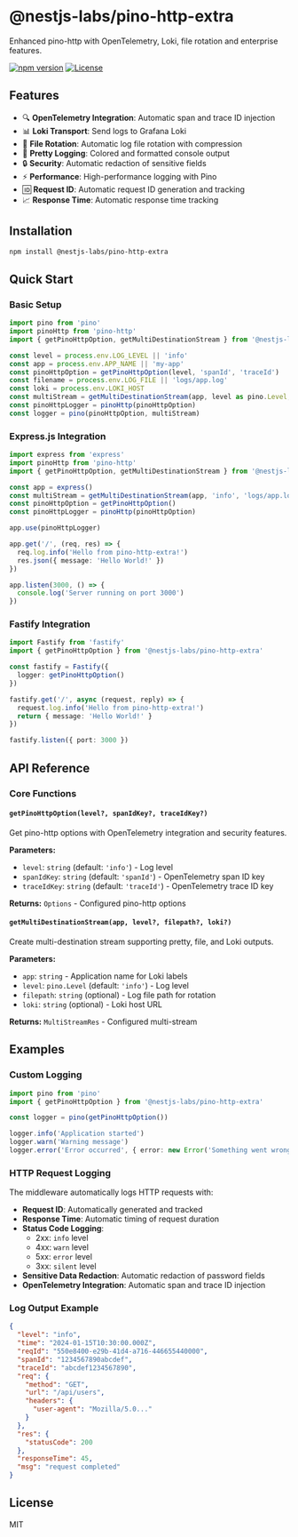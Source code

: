 # @nestjs-labs/pino-http-extra

Enhanced pino-http with OpenTelemetry, Loki, file rotation and enterprise features.

[![npm version](https://img.shields.io/npm/v/@nestjs-labs/pino-http-extra.svg)](https://www.npmjs.com/package/@nestjs-labs/pino-http-extra)
[![License](https://img.shields.io/npm/l/@nestjs-labs/pino-http-extra.svg)](https://github.com/nestjs-labs/nestjs-pino-extra/blob/main/LICENSE)

## Features

- 🔍 **OpenTelemetry Integration**: Automatic span and trace ID injection
- 📊 **Loki Transport**: Send logs to Grafana Loki
- 📁 **File Rotation**: Automatic log file rotation with compression
- 🎨 **Pretty Logging**: Colored and formatted console output
- 🔒 **Security**: Automatic redaction of sensitive fields
- ⚡ **Performance**: High-performance logging with Pino
- 🆔 **Request ID**: Automatic request ID generation and tracking
- 📈 **Response Time**: Automatic response time tracking

## Installation

```bash
npm install @nestjs-labs/pino-http-extra
```

## Quick Start

### Basic Setup

```typescript
import pino from 'pino'
import pinoHttp from 'pino-http'
import { getPinoHttpOption, getMultiDestinationStream } from '@nestjs-labs/pino-http-extra'

const level = process.env.LOG_LEVEL || 'info'
const app = process.env.APP_NAME || 'my-app'
const pinoHttpOption = getPinoHttpOption(level, 'spanId', 'traceId')
const filename = process.env.LOG_FILE || 'logs/app.log'
const loki = process.env.LOKI_HOST
const multiStream = getMultiDestinationStream(app, level as pino.Level, filename, loki)
const pinoHttpLogger = pinoHttp(pinoHttpOption)
const logger = pino(pinoHttpOption, multiStream)
```

### Express.js Integration

```typescript
import express from 'express'
import pinoHttp from 'pino-http'
import { getPinoHttpOption, getMultiDestinationStream } from '@nestjs-labs/pino-http-extra'

const app = express()
const multiStream = getMultiDestinationStream(app, 'info', 'logs/app.log', 'http://loki:3100')
const pinoHttpOption = getPinoHttpOption()
const pinoHttpLogger = pinoHttp(pinoHttpOption)

app.use(pinoHttpLogger)

app.get('/', (req, res) => {
  req.log.info('Hello from pino-http-extra!')
  res.json({ message: 'Hello World!' })
})

app.listen(3000, () => {
  console.log('Server running on port 3000')
})
```

### Fastify Integration

```typescript
import Fastify from 'fastify'
import { getPinoHttpOption } from '@nestjs-labs/pino-http-extra'

const fastify = Fastify({
  logger: getPinoHttpOption()
})

fastify.get('/', async (request, reply) => {
  request.log.info('Hello from pino-http-extra!')
  return { message: 'Hello World!' }
})

fastify.listen({ port: 3000 })
```

## API Reference

### Core Functions

#### `getPinoHttpOption(level?, spanIdKey?, traceIdKey?)`

Get pino-http options with OpenTelemetry integration and security features.

**Parameters:**
- `level`: `string` (default: `'info'`) - Log level
- `spanIdKey`: `string` (default: `'spanId'`) - OpenTelemetry span ID key
- `traceIdKey`: `string` (default: `'traceId'`) - OpenTelemetry trace ID key

**Returns:** `Options` - Configured pino-http options

#### `getMultiDestinationStream(app, level?, filepath?, loki?)`

Create multi-destination stream supporting pretty, file, and Loki outputs.

**Parameters:**
- `app`: `string` - Application name for Loki labels
- `level`: `pino.Level` (default: `'info'`) - Log level
- `filepath`: `string` (optional) - Log file path for rotation
- `loki`: `string` (optional) - Loki host URL

**Returns:** `MultiStreamRes` - Configured multi-stream

## Examples

### Custom Logging

```typescript
import pino from 'pino'
import { getPinoHttpOption } from '@nestjs-labs/pino-http-extra'

const logger = pino(getPinoHttpOption())

logger.info('Application started')
logger.warn('Warning message')
logger.error('Error occurred', { error: new Error('Something went wrong') })
```

### HTTP Request Logging

The middleware automatically logs HTTP requests with:

- **Request ID**: Automatically generated and tracked
- **Response Time**: Automatic timing of request duration
- **Status Code Logging**: 
  - 2xx: `info` level
  - 4xx: `warn` level  
  - 5xx: `error` level
  - 3xx: `silent` level
- **Sensitive Data Redaction**: Automatic redaction of password fields
- **OpenTelemetry Integration**: Automatic span and trace ID injection

### Log Output Example

```json
{
  "level": "info",
  "time": "2024-01-15T10:30:00.000Z",
  "reqId": "550e8400-e29b-41d4-a716-446655440000",
  "spanId": "1234567890abcdef",
  "traceId": "abcdef1234567890",
  "req": {
    "method": "GET",
    "url": "/api/users",
    "headers": {
      "user-agent": "Mozilla/5.0..."
    }
  },
  "res": {
    "statusCode": 200
  },
  "responseTime": 45,
  "msg": "request completed"
}
```

## License

MIT 